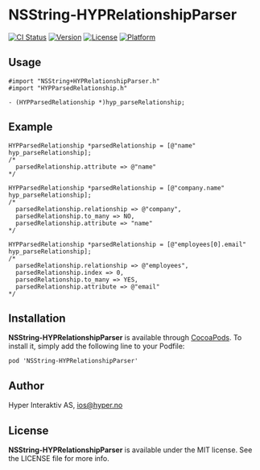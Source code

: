 # NSString-HYPRelationshipParser

[![CI Status](http://img.shields.io/travis/hyperoslo/NSString-HYPRelationshipParser.svg?style=flat)](https://travis-ci.org/hyperoslo/NSString-HYPRelationshipParser)
[![Version](https://img.shields.io/cocoapods/v/NSString-HYPRelationshipParser.svg?style=flat)](http://cocoadocs.org/docsets/NSString-HYPRelationshipParser)
[![License](https://img.shields.io/cocoapods/l/NSString-HYPRelationshipParser.svg?style=flat)](http://cocoadocs.org/docsets/NSString-HYPRelationshipParser)
[![Platform](https://img.shields.io/cocoapods/p/NSString-HYPRelationshipParser.svg?style=flat)](http://cocoadocs.org/docsets/NSString-HYPRelationshipParser)

## Usage

```objc
#import "NSString+HYPRelationshipParser.h"
#import "HYPParsedRelationship.h"

- (HYPParsedRelationship *)hyp_parseRelationship;
```

## Example

```objc
HYPParsedRelationship *parsedRelationship = [@"name" hyp_parseRelationship];
/*
  parsedRelationship.attribute => @"name"
*/

HYPParsedRelationship *parsedRelationship = [@"company.name" hyp_parseRelationship];
/*
  parsedRelationship.relationship => @"company",
  parsedRelationship.to_many => NO,
  parsedRelationship.attribute => "name"
*/

HYPParsedRelationship *parsedRelationship = [@"employees[0].email" hyp_parseRelationship];
/*
  parsedRelationship.relationship => @"employees",
  parsedRelationship.index => 0,
  parsedRelationship.to_many => YES,
  parsedRelationship.attribute => @"email"
*/
```

## Installation

**NSString-HYPRelationshipParser** is available through [CocoaPods](http://cocoapods.org). To install
it, simply add the following line to your Podfile:

`pod 'NSString-HYPRelationshipParser'`

## Author

Hyper Interaktiv AS, ios@hyper.no

## License

**NSString-HYPRelationshipParser** is available under the MIT license. See the LICENSE file for more info.
